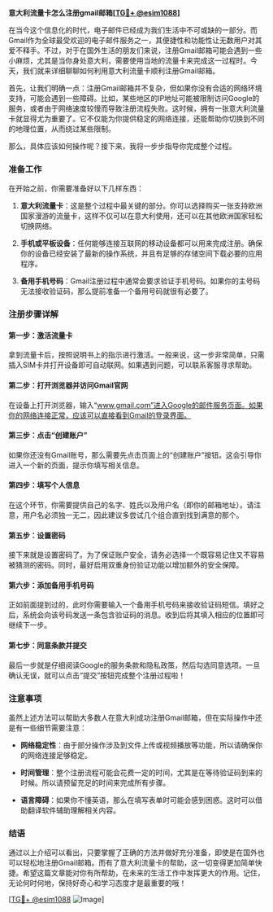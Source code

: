 **意大利流量卡怎么注册gmail邮箱[[TG💪+ @esim1088](https://t.me/s/esim1088)]**

在当今这个信息化的时代，电子邮件已经成为我们生活中不可或缺的一部分。而Gmail作为全球最受欢迎的电子邮件服务之一，其便捷性和功能性让无数用户对其爱不释手。不过，对于在国外生活的朋友们来说，注册Gmail邮箱可能会遇到一些小麻烦，尤其是当你身处意大利，需要使用当地的流量卡来完成这一过程时。今天，我们就来详细聊聊如何利用意大利流量卡顺利注册Gmail邮箱。

首先，让我们明确一点：注册Gmail邮箱并不复杂，但如果你没有合适的网络环境支持，可能会遇到一些障碍。比如，某些地区的IP地址可能被限制访问Google的服务，或者由于网络速度较慢而导致注册流程失败。这时候，拥有一张意大利流量卡就显得尤为重要了。它不仅能为你提供稳定的网络连接，还能帮助你切换到不同的地理位置，从而绕过某些限制。

那么，具体应该如何操作呢？接下来，我将一步步指导你完成整个过程。

### 准备工作

在开始之前，你需要准备好以下几样东西：

1. **意大利流量卡**：这是整个过程中最关键的部分。你可以选择购买一张支持欧洲国家漫游的流量卡，这样不仅可以在意大利使用，还可以在其他欧洲国家轻松切换网络。
   
2. **手机或平板设备**：任何能够连接互联网的移动设备都可以用来完成注册。确保你的设备已经安装了最新的操作系统，并且有足够的存储空间下载必要的应用程序。

3. **备用手机号码**：Gmail注册过程中通常会要求验证手机号码。如果你的主号码无法接收验证码，那么提前准备一个备用号码就很有必要了。

### 注册步骤详解

#### 第一步：激活流量卡

拿到流量卡后，按照说明书上的指示进行激活。一般来说，这一步非常简单，只需插入SIM卡并打开设备即可自动联网。如果遇到问题，可以联系客服寻求帮助。

#### 第二步：打开浏览器并访问Gmail官网

在设备上打开浏览器，输入“www.gmail.com”进入Google的邮件服务页面。如果你的网络连接正常，应该可以直接看到Gmail的登录界面。

#### 第三步：点击“创建账户”

如果你还没有Gmail账号，那么需要先点击页面上的“创建账户”按钮。这会引导你进入一个新的页面，提示你填写相关信息。

#### 第四步：填写个人信息

在这个环节，你需要提供自己的名字、姓氏以及用户名（即你的邮箱地址）。请注意，用户名必须独一无二，因此建议多尝试几个组合直到找到满意的那个。

#### 第五步：设置密码

接下来就是设置密码了。为了保证账户安全，请务必选择一个既容易记住又不容易被猜测的密码。同时，最好启用双重身份验证功能以增加额外的安全保障。

#### 第六步：添加备用手机号码

正如前面提到过的，此时你需要输入一个备用手机号码来接收验证码短信。填好之后，系统会向该号码发送一条包含验证码的消息。收到后将其填入相应的位置即可继续下一步。

#### 第七步：同意条款并提交

最后一步就是仔细阅读Google的服务条款和隐私政策，然后勾选同意选项。一旦确认无误，就可以点击“提交”按钮完成整个注册过程啦！

### 注意事项

虽然上述方法可以帮助大多数人在意大利成功注册Gmail邮箱，但在实际操作中还是有一些细节需要注意：

- **网络稳定性**：由于部分操作涉及到文件上传或视频播放等功能，所以请确保你的网络连接足够稳定。
  
- **时间管理**：整个注册流程可能会花费一定的时间，尤其是在等待验证码到来的时候。所以请预留充足的时间来完成所有步骤。

- **语言障碍**：如果你不懂英语，那么在填写表单时可能会感到困惑。这时可以借助翻译软件辅助理解相关内容。

### 结语

通过以上介绍可以看出，只要掌握了正确的方法并做好充分准备，即使是在国外也可以轻松地注册Gmail邮箱。而有了意大利流量卡的帮助，这一切变得更加简单快捷。希望这篇文章能对你有所帮助，在未来的生活工作中发挥更大的作用。记住，无论何时何地，保持好奇心和学习态度才是最重要的哦！

[[TG💪+ @esim1088](https://t.me/s/esim1088) ![Image](https://i.postimg.cc/4NQfJmqS/Snipaste-2025-05-13-00-14-12.png)]